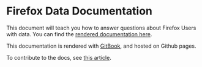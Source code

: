 # Firefox Data Documentation

This document will teach you how to answer questions about Firefox Users with data.
You can find the [rendered documentation here](https://mozilla.github.io/firefox-data-docs/).

This documentation is rendered with [GitBook](https://www.gitbook.com), and hosted on Github pages.

To contribute to the docs, see [this article](meta/contributing.md).
